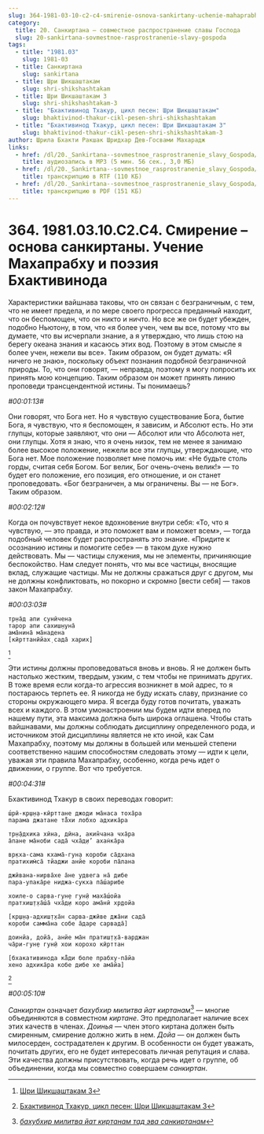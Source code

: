 ```yaml
---
slug: 364-1981-03-10-c2-c4-smirenie-osnova-sankirtany-uchenie-mahaprabhu-i-poeziya-bhaktivinoda
category:
  title: 20. Санкиртана — совместное распространение славы Господа
  slug: 20-sankirtana-sovmestnoe-rasprostranenie-slavy-gospoda
tags:
  - title: "1981.03"
    slug: 1981-03
  - title: Санкиртана
    slug: sankirtana
  - title: Шри Шикшаштакам
    slug: shri-shikshashtakam
  - title: Шри Шикшаштакам 3
    slug: shri-shikshashtakam-3
  - title: "Бхактивинод Тхакур, цикл песен: Шри Шикшаштакам"
    slug: bhaktivinod-thakur-cikl-pesen-shri-shikshashtakam
  - title: "Бхактивинод Тхакур, цикл песен: Шри Шикшаштакам 3"
    slug: bhaktivinod-thakur-cikl-pesen-shri-shikshashtakam-3
author: Шрила Бхакти Ракшак Шридхар Дев-Госвами Махарадж
links:
  - href: /dl/20._Sankirtana--sovmestnoe_rasprostranenie_slavy_Gospoda/364_1981.03.10.C2.C4_SridharMj_Smirenie--osnova_sankirtany_Uchenie_Mahaprabhu_i_pojezija_Bhaktivinoda.mp3
    title: аудиозапись в MP3 (5 мин. 56 сек., 3,0 МБ)
  - href: /dl/20._Sankirtana--sovmestnoe_rasprostranenie_slavy_Gospoda/364_1981.03.10.C2.C4_SridharMj_Smirenie--osnova_sankirtany_Uchenie_Mahaprabhu_i_pojezija_Bhaktivinoda.rtf
    title: транскрипцию в RTF (110 КБ)
  - href: /dl/20._Sankirtana--sovmestnoe_rasprostranenie_slavy_Gospoda/364_1981.03.10.C2.C4_SridharMj_Smirenie--osnova_sankirtany_Uchenie_Mahaprabhu_i_pojezija_Bhaktivinoda.pdf
    title: транскрипцию в PDF (151 КБ)
---
```


# 364. 1981.03.10.C2.C4. Смирение – основа санкиртаны. Учение Махапрабху и поэзия Бхактивинода

Характеристики вайшнава таковы, что он связан с безграничным, с тем, что не имеет предела, и по мере своего прогресса преданный находит, что он беспомощен, что он никто и ничто. Но все же он будет убежден, подобно Ньютону, в том, что «я более учен, чем вы все, потому что вы думаете, что вы исчерпали знание, а я утверждаю, что лишь стою на берегу океана знания и касаюсь этих вод. Поэтому в этом смысле я более учен, нежели вы все». Таким образом, он будет думать: «Я ничего не знаю», поскольку объект познания подобной безграничной природы. То, что они говорят, — неправда, поэтому я могу попросить их принять мою концепцию. Таким образом он может принять линию проповеди трансцендентной истины. Ты понимаешь?

*#00:01:13#*

Они говорят, что Бога нет. Но я чувствую существование Бога, бытие Бога, я чувствую, что я беспомощен, я зависим, и Абсолют есть. Но эти глупцы, которые заявляют, что они — Абсолют или что Абсолюта нет, они глупцы. Хотя я знаю, что я очень низок, тем не менее я занимаю более высокое положение, нежели все эти глупцы, утверждающие, что Бога нет. Мое положение позволяет мне помочь им: «Не будьте столь горды, считая себя Богом. Бог велик, Бог очень-очень велик!» — то будет его положение, его позиция, его отношение, и он станет проповедовать. «Бог безграничен, а мы ограничены. Вы — не Бог». Таким образом.

*#00:02:12#*

Когда он почувствует некое вдохновение внутри себя: «То, что я чувствую, — это правда, и это поможет вам и поможет всем», — тогда подобный человек будет распространять это знание. «Придите к осознанию истины и помогите себе» — в таком духе нужно действовать. Мы — частицы служения, мы не элементы, причиняющие беспокойство. Нам следует понять, что мы все частицы, вносящие вклад, служащие частицы. Мы не должны сражаться друг с другом, мы не должны конфликтовать, но покорно и скромно [вести себя] — таков закон Махапрабху.

*#00:03:03#*

    тр̣на̄д апи сунӣчена
    тарор апи сахиш̣н̣уна̄
    ама̄нина̄ ма̄надена
    [кӣрттанӣйах̣ сада̄ харих̣]
[^_ftn1]

Эти истины должны проповедоваться вновь и вновь. Я не должен быть настолько жестким, твердым, узким, с тем чтобы не принимать других. В тоже время если когда-то агрессия возникнет в мой адрес, то я постараюсь терпеть ее. Я никогда не буду искать славу, признание со стороны окружающего мира. Я всегда буду готов почитать, уважать всех и каждого. В этом умонастроении мы будем идти вперед по нашему пути, эта максима должна быть широка оглашена. Чтобы стать вайшнавами, мы должны соблюдать дисциплину определенного рода, и источником этой дисциплины является не кто иной, как Сам Махапрабху, поэтому мы должны в большей или меньшей степени соответственно нашим способностям следовать этому — идти к цели, уважая эти правила Махапрабху, особенно, когда речь идет о движении, о группе. Вот что требуется.

*#00:04:31#*

Бхактивинод Тхакур в своих переводах говорит:

    ш́рӣ-кр̣ш̣н̣а-кӣрттане джоди ма̄наса тоха̄ра
    парама джатане та̄̐хи лобхо адхика̄ра

    тр̣н̣а̄дхика хӣна, дӣна, акин̃чана чха̄ра
    а̄пане ма̄ноби сада̄ чха̄д̣и’ ахан̇ка̄ра

    вр̣кха-сама кхама̄-гун̣а короби са̄дхана
    пратихим̇са̄ тйаджи анйе короби па̄лана

    джӣвана-нирва̄хе а̄не удвега на̄ дибе
    пара-упака̄ре ниджа-сукха па̄ш́арибе

    хоиле-о сарва-гун̣е гун̣ӣ маха̄ш́ойа
    пратхиш̣т̣ха̄ш́а̄ чха̄д̣и коро ама̄нӣ хр̣дойа

    [кр̣ш̣н̣а-адхиш̣т̣ха̄н сарва-джӣве джа̄ни сада̄
    короби самма̄на собе а̄даре сарвада̄]

    доинйа, дойа̄, анйе ма̄н пратиш̣т̣ха̄-варджан
    ча̄ри-гун̣е гун̣ӣ хои корохо кӣрттан

    [бхакативинода ка̄̐ди боле прабху-па̄йа
    хено адхика̄ра кобе дибе хе ама̄йа]
[^_ftn2]

*#00:05:10#*

*Санкиртан* означает *бахубхир милитва йат киртанам*[^_ftn3] — многие объединяются в совместном *киртане*. Это предполагает наличие всех этих качеств в членах. *Доинья* — член этого киртана должен быть смиренным, смирение должно жить в нем. *Дойа* — он должен быть милосерден, сострадателен к другим. В особенности он будет уважать, почитать других, его не будет интересовать личная репутация и слава. Эти качества должны присутствовать, когда речь идет о группе, об объединении, когда мы совместно совершаем *санкиртан*.



[^_ftn1]: [Шри Шикшаштакам 3](../notes/shri-shikshashtakam/shri-shikshashtakam-3.md)

[^_ftn2]: [Бхактивинод Тхакур, цикл песен: Шри Шикшаштакам 3](../notes/bhaktivinod-thakur-cikl-pesen-shri-shikshashtakam/bhaktivinod-thakur-cikl-pesen-shri-shikshashtakam-3.md)

[^_ftn3]: [*бахубхир милитва йат киртанам тад эва санкиртанам*](../notes/shloka/bahubhir-militva-jat-kirtanam-tad.md)
